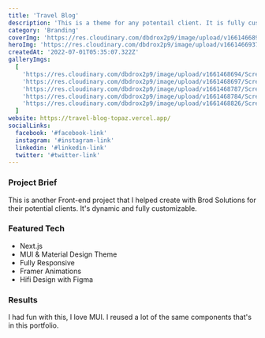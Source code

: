 ```yaml
---
title: 'Travel Blog'
description: 'This is a theme for any potentail client. It is fully customizable and dynamic for multiple concepts'
category: 'Branding'
coverImg: 'https://res.cloudinary.com/dbdrox2p9/image/upload/v1661466895/Screen_Shot_2022-08-25_at_5.34.51_PM_abvub6.png'
heroImg: 'https://res.cloudinary.com/dbdrox2p9/image/upload/v1661466937/Screen_Shot_2022-08-25_at_5.35.30_PM_hieeqm.png'
createdAt: '2022-07-01T05:35:07.322Z'
galleryImgs:
  [
    'https://res.cloudinary.com/dbdrox2p9/image/upload/v1661468694/Screen_Shot_2022-08-25_at_6.03.50_PM_i5fwnw.png',
    'https://res.cloudinary.com/dbdrox2p9/image/upload/v1661468697/Screen_Shot_2022-08-25_at_6.03.40_PM_msljiq.png',
    'https://res.cloudinary.com/dbdrox2p9/image/upload/v1661468787/Screen_Shot_2022-08-25_at_6.06.18_PM_e7zdpb.png',
    'https://res.cloudinary.com/dbdrox2p9/image/upload/v1661468784/Screen_Shot_2022-08-25_at_6.05.48_PM_som1eh.png',
    'https://res.cloudinary.com/dbdrox2p9/image/upload/v1661468826/Screen_Shot_2022-08-25_at_6.07.01_PM_grmvbm.png',
  ]
website: https://travel-blog-topaz.vercel.app/
socialLinks:
  facebook: '#facebook-link'
  instagram: '#instagram-link'
  linkedin: '#linkedin-link'
  twitter: '#twitter-link'
---
```


### Project Brief

This is another Front-end project that I helped create with Brod Solutions for their potential clients. It's dynamic and fully customizable.

### Featured Tech

- Next.js
- MUI & Material Design Theme
- Fully Responsive
- Framer Animations
- Hifi Design with Figma

### Results

I had fun with this, I love MUI. I reused a lot of the same components that's in this portfolio.
